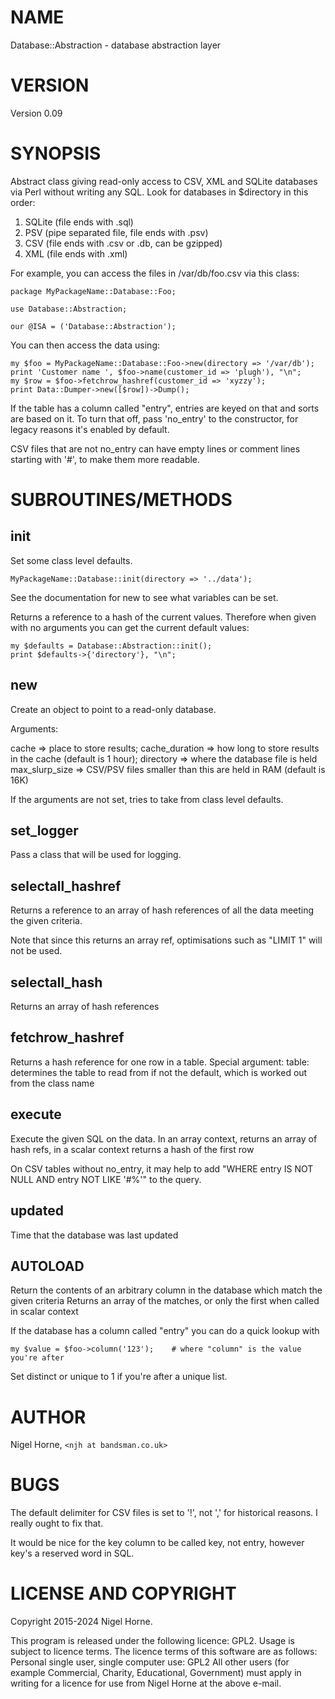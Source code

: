 # NAME

Database::Abstraction - database abstraction layer

# VERSION

Version 0.09

# SYNOPSIS

Abstract class giving read-only access to CSV, XML and SQLite databases via Perl without writing any SQL.
Look for databases in $directory in this order:
1) SQLite (file ends with .sql)
2) PSV (pipe separated file, file ends with .psv)
3) CSV (file ends with .csv or .db, can be gzipped)
4) XML (file ends with .xml)

For example, you can access the files in /var/db/foo.csv via this class:

    package MyPackageName::Database::Foo;

    use Database::Abstraction;

    our @ISA = ('Database::Abstraction');

You can then access the data using:

    my $foo = MyPackageName::Database::Foo->new(directory => '/var/db');
    print 'Customer name ', $foo->name(customer_id => 'plugh'), "\n";
    my $row = $foo->fetchrow_hashref(customer_id => 'xyzzy');
    print Data::Dumper->new([$row])->Dump();

If the table has a column called "entry",
entries are keyed on that and sorts are based on it.
To turn that off, pass 'no\_entry' to the constructor, for legacy
reasons it's enabled by default.

CSV files that are not no\_entry can have empty lines or comment lines starting with '#',
to make them more readable.

# SUBROUTINES/METHODS

## init

Set some class level defaults.

    MyPackageName::Database::init(directory => '../data');

See the documentation for new to see what variables can be set.

Returns a reference to a hash of the current values.
Therefore when given with no arguments you can get the current default values:

    my $defaults = Database::Abstraction::init();
    print $defaults->{'directory'}, "\n";

## new

Create an object to point to a read-only database.

Arguments:

cache => place to store results;
cache\_duration => how long to store results in the cache (default is 1 hour);
directory => where the database file is held
max\_slurp\_size => CSV/PSV files smaller than this are held in RAM (default is 16K)

If the arguments are not set, tries to take from class level defaults.

## set\_logger

Pass a class that will be used for logging.

## selectall\_hashref

Returns a reference to an array of hash references of all the data meeting
the given criteria.

Note that since this returns an array ref,
optimisations such as "LIMIT 1" will not be used.

## selectall\_hash

Returns an array of hash references

## fetchrow\_hashref

Returns a hash reference for one row in a table.
Special argument: table: determines the table to read from if not the default,
which is worked out from the class name

## execute

Execute the given SQL on the data.
In an array context, returns an array of hash refs,
in a scalar context returns a hash of the first row

On CSV tables without no\_entry, it may help to add
"WHERE entry IS NOT NULL AND entry NOT LIKE '#%'"
to the query.

## updated

Time that the database was last updated

## AUTOLOAD

Return the contents of an arbitrary column in the database which match the
given criteria
Returns an array of the matches,
or only the first when called in scalar context

If the database has a column called "entry" you can do a quick lookup with

    my $value = $foo->column('123');    # where "column" is the value you're after

Set distinct or unique to 1 if you're after a unique list.

# AUTHOR

Nigel Horne, `<njh at bandsman.co.uk>`

# BUGS

The default delimiter for CSV files is set to '!', not ',' for historical reasons.
I really ought to fix that.

It would be nice for the key column to be called key, not entry,
however key's a reserved word in SQL.

# LICENSE AND COPYRIGHT

Copyright 2015-2024 Nigel Horne.

This program is released under the following licence: GPL2.
Usage is subject to licence terms.
The licence terms of this software are as follows:
Personal single user, single computer use: GPL2
All other users (for example Commercial, Charity, Educational, Government)
must apply in writing for a licence for use from Nigel Horne at the
above e-mail.
